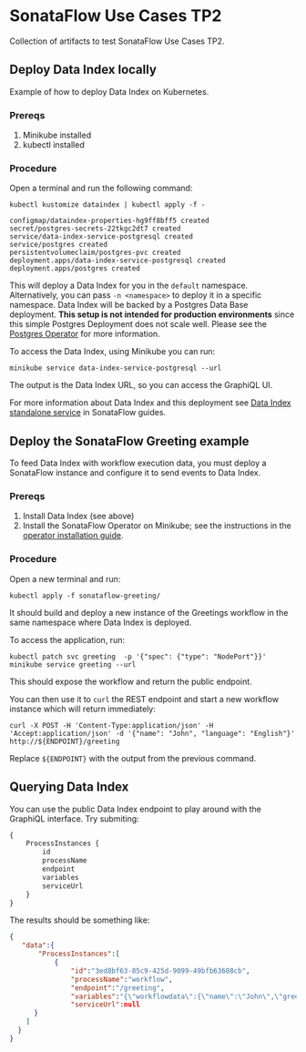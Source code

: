# SonataFlow Use Cases TP2

Collection of artifacts to test SonataFlow Use Cases TP2.

## Deploy Data Index locally

Example of how to deploy Data Index on Kubernetes.

### Prereqs

1. Minikube installed
2. kubectl installed

### Procedure

Open a terminal and run the following command:

```shell
kubectl kustomize dataindex | kubectl apply -f -

configmap/dataindex-properties-hg9ff8bff5 created
secret/postgres-secrets-22tkgc2dt7 created
service/data-index-service-postgresql created
service/postgres created
persistentvolumeclaim/postgres-pvc created
deployment.apps/data-index-service-postgresql created
deployment.apps/postgres created
```

This will deploy a Data Index for you in the `default` namespace. Alternatively, you can pass `-n <namespace>` to deploy it in a specific namespace.
Data Index will be backed by a Postgres Data Base deployment. **This setup is not intended for production environments** since this simple Postgres Deployment does not scale well. Please see the [Postgres Operator](https://github.com/zalando/postgres-operator) for more information.

To access the Data Index, using Minikube you can run:

```shell
minikube service data-index-service-postgresql --url 
```

The output is the Data Index URL, so you can access the GraphiQL UI.

For more information about Data Index and this deployment see [Data Index standalone service](https://sonataflow.org/serverlessworkflow/latest/data-index/data-index-service.html) in SonataFlow guides.

## Deploy the SonataFlow Greeting example

To feed Data Index with workflow execution data, you must deploy a SonataFlow instance and configure it to send events to Data Index.

### Prereqs

1. Install Data Index (see above)
2. Install the SonataFlow Operator on Minikube; see the instructions in the [operator installation guide](https://sonataflow.org/serverlessworkflow/latest/cloud/operator/install-serverless-operator.html).

### Procedure

Open a new terminal and run:

```shell
kubectl apply -f sonataflow-greeting/
```

It should build and deploy a new instance of the Greetings workflow in the same namespace where Data Index is deployed.

To access the application, run:

```shell
kubectl patch svc greeting  -p '{"spec": {"type": "NodePort"}}'
minikube service greeting --url
```

This should expose the workflow and return the public endpoint.

You can then use it to `curl` the REST endpoint and start a new workflow instance which will return immediately:

```shell
curl -X POST -H 'Content-Type:application/json' -H 'Accept:application/json' -d '{"name": "John", "language": "English"}' http://${ENDPOINT}/greeting
```

Replace `${ENDPOINT}` with the output from the previous command.

## Querying Data Index

You can use the public Data Index endpoint to play around with the GraphiQL interface. Try submiting:

```graphql
{
    ProcessInstances {
        id
        processName
        endpoint
        variables
        serviceUrl
    }
}
```

The results should be something like:

```json
{
   "data":{
       "ProcessInstances":[
           {
               "id":"3ed8bf63-85c9-425d-9099-49bfb63608cb",
               "processName":"workflow",
               "endpoint":"/greeting",
               "variables":"{\"workflowdata\":{\"name\":\"John\",\"greeting\":\"Hello from JSON Workflow, \",\"language\":\"English\"}}",
               "serviceUrl":null     
      }   
    ] 
  }
}
```
